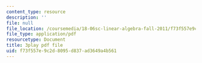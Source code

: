 ```yaml
---
content_type: resource
description: ''
file: null
file_location: /coursemedia/18-06sc-linear-algebra-fall-2011/f73f557e9c2d8095d837ad3649a4b561_hSRcHTafkjE.pdf
file_type: application/pdf
resourcetype: Document
title: 3play pdf file
uid: f73f557e-9c2d-8095-d837-ad3649a4b561
---
```

